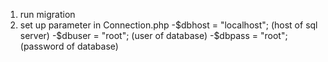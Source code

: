 1) run migration
2) set up parameter in Connection.php
    -$dbhost = "localhost"; (host of sql server)
    -$dbuser = "root"; (user of database)
    -$dbpass = "root"; (password of database)